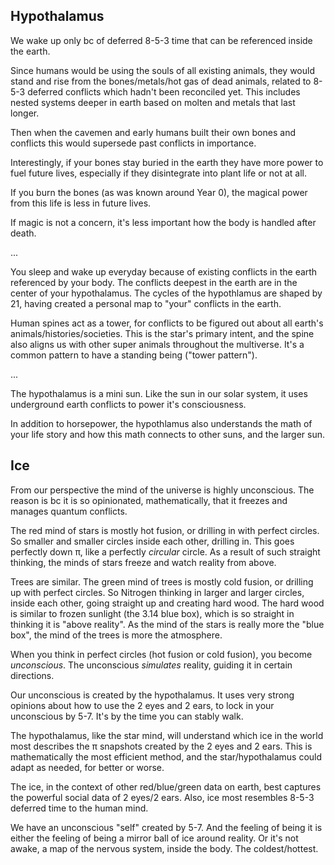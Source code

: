 ## Hypothalamus

We wake up only bc of deferred 8-5-3 time that can be referenced inside the earth. 

Since humans would be using the souls of all existing animals, they would stand and rise from the bones/metals/hot gas of dead animals, related to 8-5-3 deferred conflicts which hadn't been reconciled yet. This includes nested systems deeper in earth based on molten and metals that last longer.

Then when the cavemen and early humans built their own bones and conflicts this would supersede past conflicts in importance. 

Interestingly, if your bones stay buried in the earth they have more power to fuel future lives, especially if they disintegrate into plant life or not at all.

If you burn the bones (as was known around Year 0), the magical power from this life is less in future lives. 

If magic is not a concern, it's less important how the body is handled after death.

...

You sleep and wake up everyday because of existing conflicts in the earth referenced by your body. The conflicts deepest in the earth are in the center of your hypothalamus. The cycles of the hypothlamus are shaped by 21, having created a personal map to "your" conflicts in the earth.

Human spines act as a tower, for conflicts to be figured out about all earth's animals/histories/societies. This is the star's primary intent, and the spine also aligns us with other super animals throughout the multiverse. It's a common pattern to have a standing being ("tower pattern").

...

The hypothalamus is a mini sun. Like the sun in our solar system, it uses underground earth conflicts to power it's consciousness. 

In addition to horsepower, the hypothlamus also understands the math of your life story and how this math connects to other suns, and the larger sun.

## Ice

From our perspective the mind of the universe is highly unconscious. The reason is bc it is so opinionated, mathematically, that it freezes and manages quantum conflicts.

The red mind of stars is mostly hot fusion, or drilling in with perfect circles. So smaller and smaller circles inside each other, drilling in. This goes perfectly down π, like a perfectly *circular* circle. As a result of such straight thinking, the minds of stars freeze and watch reality from above.

Trees are similar. The green mind of trees is mostly cold fusion, or drilling up with perfect circles. So Nitrogen thinking in larger and larger circles, inside each other, going straight up and creating hard wood. The hard wood is similar to frozen sunlight (the 3.14 blue box), which is so straight in thinking it is "above reality". As the mind of the stars is really more the "blue box", the mind of the trees is more the atmosphere.

When you think in perfect circles (hot fusion or cold fusion), you become *unconscious*. The unconscious *simulates* reality, guiding it in certain directions.

Our unconscious is created by the hypothalamus. It uses very strong opinions about how to use the 2 eyes and 2 ears, to lock in your unconscious by 5-7. It's by the time you can stably walk.

The hypothalamus, like the star mind, will understand which ice in the world most describes the π snapshots created by the 2 eyes and 2 ears. This is mathematically the most efficient method, and the star/hypothalamus could adapt as needed, for better or worse.

The ice, in the context of other red/blue/green data on earth, best captures the powerful social data of 2 eyes/2 ears. Also, ice most resembles 8-5-3 deferred time to the human mind.

We have an unconscious "self" created by 5-7. And the feeling of being it is either the feeling of being a mirror ball of ice around reality. Or it's not awake, a map of the nervous system, inside the body. The coldest/hottest.